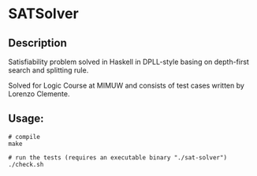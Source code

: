 # SATSolver 

## Description

Satisfiability problem solved in Haskell in DPLL-style basing on depth-first search and splitting rule.

Solved for Logic Course at MIMUW and consists of test cases written by Lorenzo Clemente.

## Usage:

```
# compile
make

# run the tests (requires an executable binary "./sat-solver")
./check.sh
```
